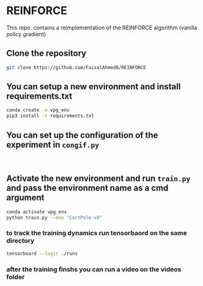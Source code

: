 # REINFORCE
This repo. contains a reimplementation of the REINFORCE algorithm (vanilla policy gradient)<br/>


## Clone the repository

```bash
git clone https://github.com/FaisalAhmed0/REINFORCE
```

## You can setup a new environment and install requirements.txt

```bash
conda create -n vpg_env 
pip3 install -r requirements.txt 
```

## You can set up the configuration of the experiment in `congif.py`
</br>

## Activate the new environment and run `train.py` and pass the environment name as a cmd argument

```bash
conda activate vpg_env
python train.py --env "CartPole-v0"
```

### to track the training dynamics run tensorbaord on the same directory
```bash
tensorboard --logir ./runs
```
### after the training finshs you can run a video on the videos folder

